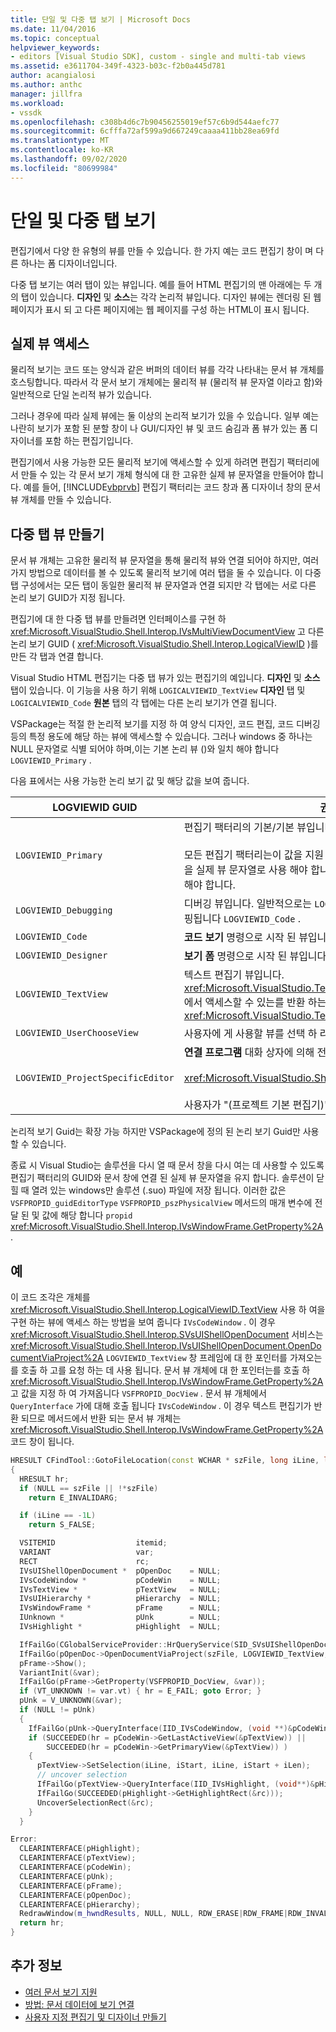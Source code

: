 ```yaml
---
title: 단일 및 다중 탭 보기 | Microsoft Docs
ms.date: 11/04/2016
ms.topic: conceptual
helpviewer_keywords:
- editors [Visual Studio SDK], custom - single and multi-tab views
ms.assetid: e3611704-349f-4323-b03c-f2b0a445d781
author: acangialosi
ms.author: anthc
manager: jillfra
ms.workload:
- vssdk
ms.openlocfilehash: c308b4d6c7b90456255019ef57c6b9d544aefc77
ms.sourcegitcommit: 6cfffa72af599a9d667249caaaa411bb28ea69fd
ms.translationtype: MT
ms.contentlocale: ko-KR
ms.lasthandoff: 09/02/2020
ms.locfileid: "80699984"
---
```

# <a name="single-and-multi-tab-views"></a>단일 및 다중 탭 보기
편집기에서 다양 한 유형의 뷰를 만들 수 있습니다. 한 가지 예는 코드 편집기 창이 며 다른 하나는 폼 디자이너입니다.

 다중 탭 보기는 여러 탭이 있는 뷰입니다. 예를 들어 HTML 편집기의 맨 아래에는 두 개의 탭이 있습니다. **디자인** 및 **소스**는 각각 논리적 뷰입니다. 디자인 뷰에는 렌더링 된 웹 페이지가 표시 되 고 다른 페이지에는 웹 페이지를 구성 하는 HTML이 표시 됩니다.

## <a name="accessing-physical-views"></a>실제 뷰 액세스
 물리적 보기는 코드 또는 양식과 같은 버퍼의 데이터 뷰를 각각 나타내는 문서 뷰 개체를 호스팅합니다. 따라서 각 문서 보기 개체에는 물리적 뷰 (물리적 뷰 문자열 이라고 함)와 일반적으로 단일 논리적 뷰가 있습니다.

 그러나 경우에 따라 실제 뷰에는 둘 이상의 논리적 보기가 있을 수 있습니다. 일부 예는 나란히 보기가 포함 된 분할 창이 나 GUI/디자인 뷰 및 코드 숨김과 폼 뷰가 있는 폼 디자이너를 포함 하는 편집기입니다.

 편집기에서 사용 가능한 모든 물리적 보기에 액세스할 수 있게 하려면 편집기 팩터리에서 만들 수 있는 각 문서 보기 개체 형식에 대 한 고유한 실제 뷰 문자열을 만들어야 합니다. 예를 들어, [!INCLUDE[vbprvb](../code-quality/includes/vbprvb_md.md)] 편집기 팩터리는 코드 창과 폼 디자이너 창의 문서 뷰 개체를 만들 수 있습니다.

## <a name="creating-multi-tabbed-views"></a>다중 탭 뷰 만들기
 문서 뷰 개체는 고유한 물리적 뷰 문자열을 통해 물리적 뷰와 연결 되어야 하지만, 여러 가지 방법으로 데이터를 볼 수 있도록 물리적 보기에 여러 탭을 둘 수 있습니다. 이 다중 탭 구성에서는 모든 탭이 동일한 물리적 뷰 문자열과 연결 되지만 각 탭에는 서로 다른 논리 보기 GUID가 지정 됩니다.

 편집기에 대 한 다중 탭 뷰를 만들려면 인터페이스를 구현 하 <xref:Microsoft.VisualStudio.Shell.Interop.IVsMultiViewDocumentView> 고 다른 논리 보기 GUID ( <xref:Microsoft.VisualStudio.Shell.Interop.LogicalViewID> )를 만든 각 탭과 연결 합니다.

 Visual Studio HTML 편집기는 다중 탭 뷰가 있는 편집기의 예입니다. **디자인** 및 **소스** 탭이 있습니다. 이 기능을 사용 하기 위해 `LOGICALVIEWID_TextView` **디자인** 탭 및 `LOGICALVIEWID_Code` **원본** 탭의 각 탭에는 다른 논리 보기가 연결 됩니다.

 VSPackage는 적절 한 논리적 보기를 지정 하 여 양식 디자인, 코드 편집, 코드 디버깅 등의 특정 용도에 해당 하는 뷰에 액세스할 수 있습니다. 그러나 windows 중 하나는 NULL 문자열로 식별 되어야 하며,이는 기본 논리 뷰 ()와 일치 해야 합니다 `LOGVIEWID_Primary` .

 다음 표에서는 사용 가능한 논리 보기 값 및 해당 값을 보여 줍니다.

|LOGVIEWID GUID|권장 사용|
|--------------------|---------------------|
|`LOGVIEWID_Primary`|편집기 팩터리의 기본/기본 뷰입니다.<br /><br /> 모든 편집기 팩터리는이 값을 지원 해야 합니다. 이 뷰에서는 NULL 문자열을 실제 뷰 문자열로 사용 해야 합니다. 논리적 뷰를 하나 이상이 값으로 설정 해야 합니다.|
|`LOGVIEWID_Debugging`|디버깅 뷰입니다. 일반적으로는 `LOGVIEWID_Debugging` 와 동일한 뷰에 매핑됩니다 `LOGVIEWID_Code` .|
|`LOGVIEWID_Code`|**코드 보기** 명령으로 시작 된 뷰입니다.|
|`LOGVIEWID_Designer`|**보기 폼** 명령으로 시작 된 뷰입니다.|
|`LOGVIEWID_TextView`|텍스트 편집기 뷰입니다. <xref:Microsoft.VisualStudio.TextManager.Interop.IVsCodeWindow>에서 액세스할 수 있는를 반환 하는 뷰입니다 <xref:Microsoft.VisualStudio.TextManager.Interop.IVsTextView> .|
|`LOGVIEWID_UserChooseView`|사용자에 게 사용할 뷰를 선택 하 라는 메시지를 표시 합니다.|
|`LOGVIEWID_ProjectSpecificEditor`|**연결 프로그램** 대화 상자에 의해 전달 됩니다.<br /><br /> <xref:Microsoft.VisualStudio.Shell.Interop.IVsProject.OpenItem%2A><br /><br /> 사용자가 "(프로젝트 기본 편집기)" 항목을 선택 하는 경우|

 논리적 보기 Guid는 확장 가능 하지만 VSPackage에 정의 된 논리 보기 Guid만 사용할 수 있습니다.

 종료 시 Visual Studio는 솔루션을 다시 열 때 문서 창을 다시 여는 데 사용할 수 있도록 편집기 팩터리의 GUID와 문서 창에 연결 된 실제 뷰 문자열을 유지 합니다. 솔루션이 닫힐 때 열려 있는 windows만 솔루션 (.suo) 파일에 저장 됩니다. 이러한 값은 `VSFPROPID_guidEditorType` `VSFPROPID_pszPhysicalView` 메서드의 매개 변수에 전달 된 및 값에 해당 합니다 `propid` <xref:Microsoft.VisualStudio.Shell.Interop.IVsWindowFrame.GetProperty%2A> .

## <a name="example"></a>예
 이 코드 조각은 개체를 <xref:Microsoft.VisualStudio.Shell.Interop.LogicalViewID.TextView> 사용 하 여을 구현 하는 뷰에 액세스 하는 방법을 보여 줍니다 `IVsCodeWindow` . 이 경우 <xref:Microsoft.VisualStudio.Shell.Interop.SVsUIShellOpenDocument> 서비스는 <xref:Microsoft.VisualStudio.Shell.Interop.IVsUIShellOpenDocument.OpenDocumentViaProject%2A> `LOGVIEWID_TextView` 창 프레임에 대 한 포인터를 가져오는를 호출 하 고를 요청 하는 데 사용 됩니다. 문서 뷰 개체에 대 한 포인터는를 호출 하 <xref:Microsoft.VisualStudio.Shell.Interop.IVsWindowFrame.GetProperty%2A> 고 값을 지정 하 여 가져옵니다 `VSFPROPID_DocView` . 문서 뷰 개체에서 `QueryInterface` 가에 대해 호출 됩니다 `IVsCodeWindow` . 이 경우 텍스트 편집기가 반환 되므로 메서드에서 반환 되는 문서 뷰 개체는 <xref:Microsoft.VisualStudio.Shell.Interop.IVsWindowFrame.GetProperty%2A> 코드 창이 됩니다.

```cpp
HRESULT CFindTool::GotoFileLocation(const WCHAR * szFile, long iLine, long iStart, long iLen)
{
  HRESULT hr;
  if (NULL == szFile || !*szFile)
    return E_INVALIDARG;

  if (iLine == -1L)
    return S_FALSE;

  VSITEMID                  itemid;
  VARIANT                   var;
  RECT                      rc;
  IVsUIShellOpenDocument *  pOpenDoc    = NULL;
  IVsCodeWindow *           pCodeWin    = NULL;
  IVsTextView *             pTextView   = NULL;
  IVsUIHierarchy *          pHierarchy  = NULL;
  IVsWindowFrame *          pFrame      = NULL;
  IUnknown *                pUnk        = NULL;
  IVsHighlight *            pHighlight  = NULL;

  IfFailGo(CGlobalServiceProvider::HrQueryService(SID_SVsUIShellOpenDocument, IID_IVsUIShellOpenDocument, (void **)&pOpenDoc));
  IfFailGo(pOpenDoc->OpenDocumentViaProject(szFile, LOGVIEWID_TextView, NULL, &pHierarchy, &itemid, &pFrame));
  pFrame->Show();
  VariantInit(&var);
  IfFailGo(pFrame->GetProperty(VSFPROPID_DocView, &var));
  if (VT_UNKNOWN != var.vt) { hr = E_FAIL; goto Error; }
  pUnk = V_UNKNOWN(&var);
  if (NULL != pUnk)
  {
    IfFailGo(pUnk->QueryInterface(IID_IVsCodeWindow, (void **)&pCodeWin));
    if (SUCCEEDED(hr = pCodeWin->GetLastActiveView(&pTextView)) ||
        SUCCEEDED(hr = pCodeWin->GetPrimaryView(&pTextView)) )
    {
      pTextView->SetSelection(iLine, iStart, iLine, iStart + iLen);
      // uncover selection
      IfFailGo(pTextView->QueryInterface(IID_IVsHighlight, (void**)&pHighlight));
      IfFailGo(SUCCEEDED(pHighlight->GetHighlightRect(&rc)));
      UncoverSelectionRect(&rc);
    }
  }

Error:
  CLEARINTERFACE(pHighlight);
  CLEARINTERFACE(pTextView);
  CLEARINTERFACE(pCodeWin);
  CLEARINTERFACE(pUnk);
  CLEARINTERFACE(pFrame);
  CLEARINTERFACE(pOpenDoc);
  CLEARINTERFACE(pHierarchy);
  RedrawWindow(m_hwndResults, NULL, NULL, RDW_ERASE|RDW_FRAME|RDW_INVALIDATE|RDW_ALLCHILDREN);
  return hr;
}
```

## <a name="see-also"></a>추가 정보
- [여러 문서 보기 지원](../extensibility/supporting-multiple-document-views.md)
- [방법: 문서 데이터에 보기 연결](../extensibility/how-to-attach-views-to-document-data.md)
- [사용자 지정 편집기 및 디자이너 만들기](../extensibility/creating-custom-editors-and-designers.md)
